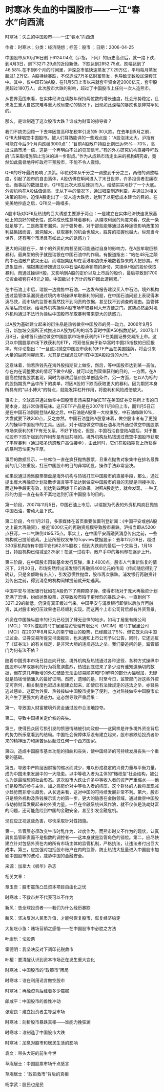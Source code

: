 # 时寒冰  失血的中国股市——一江“春水”向西流  
  
时寒冰：失血的中国股市——一江“春水”向西流  
作者：时寒冰；分类：经济随想；标签：股市 ；日期：2008-04-25  
中国股市从10月16日创下6124.04点（沪指，下同）的历史高点后，就一路下跌，到4月3日，创下3271.29点的近段新低，下跌达到2852.75点，跌幅达到了46.58%.在不到6个月的时间里，沪深总市值快速蒸发了7.29万亿，平均每月蒸发超过1.2万亿。A股持续暴跌，不仅造成7万多亿财富蒸发，也导致无数股民深套其中。其中，仅中国石油A股，在11月5日上市以来就套牢资金近2000亿元，套牢股民超过180万人。此次股市大跌的影响，超过了中国股市上任何一次人造熊市。  
从世界范围来看，在实体经济连续数年保持两位数的增长速度，社会形势稳定，且未发生重大自然灾难与重大政局变动的情况下，出现如此深幅的暴跌也是非常罕见的。  
那么，是谁制造了这次股市大跌？谁成为财富的掠夺者？  
我们不妨先回顾一下去年因提高印花税率引发的5·30大跌。在去年到5月之前，QFII大肆唱空中国股市。被人们耳熟能详的一些观点是：“A股泡沫太大，沪指有可能在今后3个月内跌破3000点”：“目前A股散户持股比例已达65%－70%，高出成熟市场一倍，这是一个再明白不过的见顶信号。”有的外方研究机构直接呼吁政府“应采取措施阻止泡沫的进一步形成。”作为从成熟市场走出来的机构研究者，竟然如此露骨地呼吁政府干预股市，不能不令人震惊。  
QFII的呼吁最终影响了决策。印花税率从千分之一调整到千分之三，两倍的调整幅度，引起了股市的自由落体，A股仿佛在瞬间进入了末日世界，许多投资者忍痛砍仓。而事后的数据显示，QFII在此次大跌后蜂拥而入，结结实实地抄了一个大底。外资机构在A股估值偏高，无从下手的情况下，通过唱空制造利空，并通过对相关决策的影响，迫使A股走出了一波人造大跌势，达到了以更低成本建仓的目的。在完美地抄底之后，QFII又一路唱多。  
A股市场对QFII及热钱的巨大诱惑主要源于两点：一是建立在实体经济快速发展基础上的良好的成长性，这种成长性意味着暴利。从赚取利润的角度来看，仅此一条就足够了。二是政策市漏洞。对于强势者，对于那些能够通过各种途径影响政策的利益集团而言，漏洞越大，获取暴利的机会也越大，胜算的把握也越大。纵观当今世界，还有哪个市场具有如此之大的诱惑力？  
更大的问题在于，单个的外资机构甚至就可能通过自身的影响力，在A股牟取巨额暴利。最典型的例子就是瑞银在中国石油中的作局。有报道指出：“站在48元之颠的中石油散户欲哭无泪，而瑞银集团却在香港那边快乐地数着挣来的大把钞票。有迹象显示，瑞银集团涉嫌通过以中石油A股承销商的身份，来操纵H股的股价获取暴利，而通过操纵H股，又影响到A股的定价以及上市后的股价，最后导致到1700亿资金被套在48元之颠。中国数以十万计的散户因此遭拖累。”  
在中石油上市后，瑞银一边抛售中石油，一边发布报告建议买入中石油。境外机构透过监管体系漏洞通过境内市场操纵牟取暴利的问题，在中国石油问题上表现得淋漓尽致，而市场的监管者竟然找不到问责的依据，甚至找不到调查的理由。监管体系落后的现状，给境外机构操纵A股市场牟取暴利大开方便之门。这势必然会对境外机构通过不法行为操纵中国股市牟取暴利带来更大的诱惑力。  
以A股为基础建立起来的衍生品是热钱做空中国股市的另一动力。2006年9月5日，新加坡交易所正式推出以A股为标的的新华富时中国A50指数期货。2007年11月8日，全球首只通过做空中国股票市场来获利的ETF在美国证券交易所上市。这只以中国股票市场下跌获利的ETF，将双倍反向于新华富时中国25指数的日回报率。有评论指出：“一旦这只抛空中国股市获利的ETF产品在美国挂牌，将会引来大量的巨鳄闻腥而来，尤其是已经通过QFII在中国A股投资的大行。”  
这意味着，倘若热钱先在海外股指期货上做空，然后，等中国股市达到某一高位，存在内在调整要求的情况下做空A股，就可以达到双重获利的目的。一方面，在A股高位抛售股票套现，同时为暴跌后低价接单创造条件。另一方面，在以A为标的的股指期货产品中所下的卖单，将因A股的下跌而获取更大的暴利。因为期货本身所具有的“以小博大”的特点，就能发挥杠杆作用，将盈利和风险成倍放大。  
事实上，全球首只通过做空中国股票市场来获利的ETF在美国证券交易所上市的日期本身，就非常值得玩味。这只ETF产品是在2007年11月8日上市，而11月5日正是在中国石油刚刚登陆A股之后，中石油是A股第一大权重股，中石油每跌10%，大盘就要下跌200点，反之亦然。中国石油登陆A股意味着，做空股市者有了更强大的操纵中国股市的工具。因此，对于瑞银做空中国石油与海外通过做空中国股票市场来获利的ETF有无关系，不好下结论，但是，中国石油自登陆A股后，对于推动股市下跌所起到的作用却是有目共睹的。境外机构及热钱透过做空中国股市获取了丰厚暴利（通过唱多诱惑散户高位接单），由此同时，它们在股指期货上所获得的暴利恐怕更为丰厚。  
事后的数据显示，一些席位一直在疯狂抛售股票，且重点抛售对象集中在排名最靠前的几只权重股，打压中国股市的目的非常明显，操作手法非常坚决。  
如果说通过抛售股票砸盘是海外机构与热钱打压中国股市的直接手段，那么，通过提出庞大再融资计划及散步谣言等不法达到做空中国股市的目的无疑是间接手段，而这种手段更有效，能达到四两拨千斤的效果。对照A股走势，就会发现，一种无形的力量一直在有条不紊地达到打压中国股市的目的。  
第一阶段，2007年11月5日，中国石油上市后，以瑞银为代表的外资机构疯狂抛售中国石油，带动大盘下跌。  
第二阶段，今年1月21日，多家媒体在首页重要位置刊登新闻：《中国平安或创A股史上最大再融资》，接近1600亿元的再融资规模导致股市暴跌。沪指当即从5200点狂泻，一口气跌倒4195.75点。事实上，在中国平安再融资消息传出之前，一些机构就已提前逃离。上证所授权发布的Topview数据显示：去年12月28日，超过330家机构持有中国平安约62.8%股权；但到大跌前的最后一个交易日，1月18日，持股机构已缩减至225家！在这一过程中，散户手中的筹码却在逐步上升。  
第三阶段，在中国股市因新基金发行反弹，重上4600点，股市人气重新恢复的情况下，2月20日，市场突然传出浦发银行再融资400亿元的传闻（传闻随后得到了确认，只是金额略有出入），引发恐慌性抛盘，股市再次暴跌。浦发银行再融资计划传出之前，得到消息的机构同样提前就开始逃离。  
中国平安与浦发银行犹如在A股仍下了两颗原子弹，使得市场对于庞大再融资计划充满了恐惧，纷纷抛售股票，这导致股市陷于更惨烈的暴跌之中。一直到创下3271.29的新低，仍没有真正缓过气来。中国平安与浦发银行即使以后放弃再融资，其对股市的打压效果也已经顺利实现。而这两个上市公司背后都有外资背景。  
外资在中国操纵股市的行为已经到了肆无忌惮的地步。如马丁居里有限公司（MCL）100%控股的马丁居里投资管理有限公司（MCIM）和马丁居里公司（MCI）在2007年8月买入的南宁糖业的股票，已经超过了5%，但它既未向中国证监会、证券交易所提交书面报告，也未通知上市公司予以公告，同时，它还违反了《证券法》的有关规定，是非常大胆的违规违法之举。我们要追问的是，监管部门为何有法不依？  
随着中国资本市场日益走向开放，境外机构及热钱通过各种途径、各种方式操纵中国股市以牟取暴利的行为将愈演愈烈，热钱到底进来了多少没有谁知道确切的数据，但在这几年新增的外汇储备无法由贸易顺差和FDI解释的部分大幅增加，无疑就是热钱悄悄涌入的最好证明。然而，遗憾的是，时至今日，监管部门对这些外资无可奈何，相关制度也迟迟未能建立起来，即使已有法律规定的违法之举，亦轻易逃过惩处。这既为外资、热钱操纵中国股市提供了便利，也对热钱做空中国股市牟利产生了更强大的诱惑力。这必然导致严重后果：  
第一，导致国人财富被境外资金通过股市合法地掠夺。  
第二，导致中国相关定价权的丧失。  
第三，使得民众因亏损引发的愤懑情绪被引向政府——这同样是许多境外资金背后的势力所乐意看到的结局。中国社会保障体系没有建立起来，股市暴跌给投资者带来的精神压力和痛苦远远超过任何一个西方国家。  
第四，造成中国股市基本功能的扭曲和丧失，使中国经济的可持续发展丧失一个重要的基础。  
第五，导致中产阶层因财富的缩水而减少，难以形成稳定的消费力量与平衡力量，成为中国未来发展中的一大隐患。以中等收入者为主体的“橄榄型”社会结构，被公认为是最理想的社会形态。这次股市大跌让许多中等收入者的资产严重缩水——他们是股市的参与主体，加之高房价对中等收入者的挤压，这个群体的人数将呈现减少趋势而非增长趋势。从长远来看，这对中国的可持续发展非常不利。第六，股市只是境外机构及热钱展示实力的第一步，更大的隐患在金融领域，通过做空中国股市劫掠财富发展起来的外资力量，一旦在金融系统兴风作浪，就不仅仅是洗劫财富的问题，还可能危险到中国的金融安全，甚至引发金融危机。  
现在应正视这些危害，尽快采取针对性措施。  
第一，监管层必须改变牛市时乱作为、过度作为，而熊市时又不作为的现状，认真肩负监管职责而不是指数的调控者——这本身就是监管角色的错位。第二，应尽快建立针对包括外资在内的所有市场主体的监管机制，严格执法，让违法者付出巨大成本。第三，应加强对包括股市账户在内的监管，防止热钱大批量进入中国股市加剧中国股市的波动，威胁中国的金融安全。  
来源：加拿大《枫华》杂志  
  
相关文章：  
章玉贵：股市震荡凸显资本项目自由化之忧  
时寒冰：不救市并不代表可以不作为  
新风：告全球投资者——我们为什么经历暴跌  
新风：坚决反对人民币升值，才能够恢复股市，恢复经济稳定  
大鱼吃小鱼：赌场营销之感悟——在中国股市中必胜之方法  
叶康乐：论股票  
霍德明：我坚决反对下调印花税救市  
叶檀：要清醒认识到资本市场正在发生重大变化  
时寒冰：中国股市的“政策市”困局  
时寒冰：谁在利用谣言做空股市  
时寒冰：再融资背后藏着多少猫腻  
郎咸平：中国股市的兽性冲动  
张宏良：建立投资者主导型市场  
时寒冰：剖析股市暴跌真相——谁能力挽狂澜  
时寒冰：谁制造了中国股市大跌  
时寒冰：加息对股市和居民生活的影响  
袁文：带头大哥的前生今世  
草庵居士：中国股票市场千点感言  
草庵居士：“政策救市”背后的真相  
杨学武：股民也是民